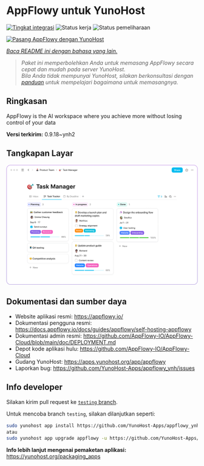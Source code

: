 <!--
N.B.: README ini dibuat secara otomatis oleh <https://github.com/YunoHost/apps/tree/master/tools/readme_generator>
Ini TIDAK boleh diedit dengan tangan.
-->

# AppFlowy untuk YunoHost

[![Tingkat integrasi](https://apps.yunohost.org/badge/integration/appflowy)](https://ci-apps.yunohost.org/ci/apps/appflowy/)
![Status kerja](https://apps.yunohost.org/badge/state/appflowy)
![Status pemeliharaan](https://apps.yunohost.org/badge/maintained/appflowy)

[![Pasang AppFlowy dengan YunoHost](https://install-app.yunohost.org/install-with-yunohost.svg)](https://install-app.yunohost.org/?app=appflowy)

*[Baca README ini dengan bahasa yang lain.](./ALL_README.md)*

> *Paket ini memperbolehkan Anda untuk memasang AppFlowy secara cepat dan mudah pada server YunoHost.*  
> *Bila Anda tidak mempunyai YunoHost, silakan berkonsultasi dengan [panduan](https://yunohost.org/install) untuk mempelajari bagaimana untuk memasangnya.*

## Ringkasan

AppFlowy is the AI workspace where you achieve more without losing control of your data


**Versi terkirim:** 0.9.18~ynh2

## Tangkapan Layar

![Tangkapan Layar pada AppFlowy](./doc/screenshots/task_manager.png)

## Dokumentasi dan sumber daya

- Website aplikasi resmi: <https://appflowy.io/>
- Dokumentasi pengguna resmi: <https://docs.appflowy.io/docs/guides/appflowy/self-hosting-appflowy>
- Dokumentasi admin resmi: <https://github.com/AppFlowy-IO/AppFlowy-Cloud/blob/main/doc/DEPLOYMENT.md>
- Depot kode aplikasi hulu: <https://github.com/AppFlowy-IO/AppFlowy-Cloud>
- Gudang YunoHost: <https://apps.yunohost.org/app/appflowy>
- Laporkan bug: <https://github.com/YunoHost-Apps/appflowy_ynh/issues>

## Info developer

Silakan kirim pull request ke [`testing` branch](https://github.com/YunoHost-Apps/appflowy_ynh/tree/testing).

Untuk mencoba branch `testing`, silakan dilanjutkan seperti:

```bash
sudo yunohost app install https://github.com/YunoHost-Apps/appflowy_ynh/tree/testing --debug
atau
sudo yunohost app upgrade appflowy -u https://github.com/YunoHost-Apps/appflowy_ynh/tree/testing --debug
```

**Info lebih lanjut mengenai pemaketan aplikasi:** <https://yunohost.org/packaging_apps>
